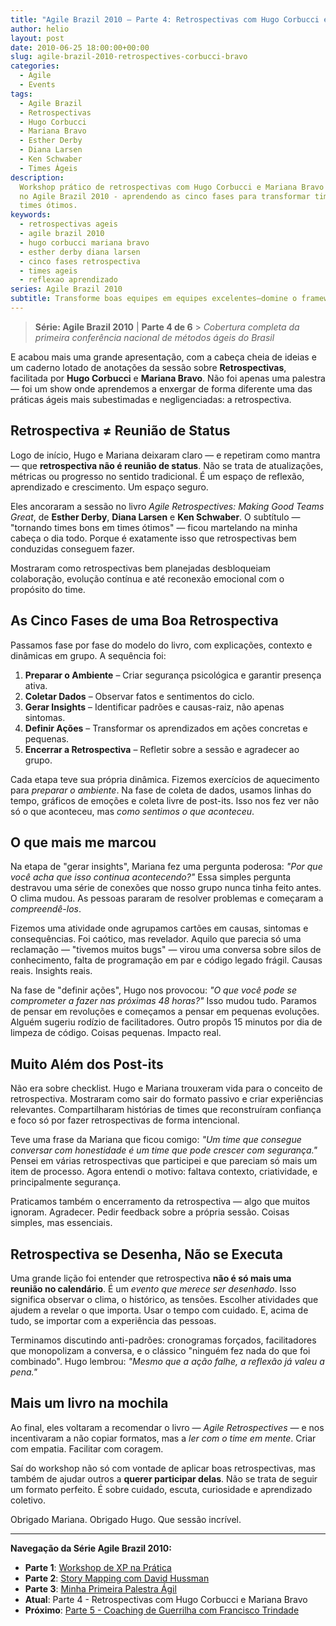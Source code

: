 ```yaml
---
title: "Agile Brazil 2010 – Parte 4: Retrospectivas com Hugo Corbucci e Mariana Bravo"
author: helio
layout: post
date: 2010-06-25 18:00:00+00:00
slug: agile-brazil-2010-retrospectives-corbucci-bravo
categories:
  - Agile
  - Events
tags:
  - Agile Brazil
  - Retrospectivas
  - Hugo Corbucci
  - Mariana Bravo
  - Esther Derby
  - Diana Larsen
  - Ken Schwaber
  - Times Ágeis
description:
  Workshop prático de retrospectivas com Hugo Corbucci e Mariana Bravo
  no Agile Brazil 2010 - aprendendo as cinco fases para transformar times bons em
  times ótimos.
keywords:
  - retrospectivas ageis
  - agile brazil 2010
  - hugo corbucci mariana bravo
  - esther derby diana larsen
  - cinco fases retrospectiva
  - times ageis
  - reflexao aprendizado
series: Agile Brazil 2010
subtitle: Transforme boas equipes em equipes excelentes—domine o framework de retrospectiva em 5 fases que transforma reflexão em ação, reclamações em insights e reuniões em experiências significativas de crescimento
---
```


> **Série: Agile Brazil 2010** | **Parte 4 de 6** > _Cobertura completa da primeira conferência nacional de métodos ágeis do Brasil_

E acabou mais uma grande apresentação, com a cabeça cheia de ideias e um caderno lotado de anotações da sessão sobre **Retrospectivas**, facilitada por **Hugo Corbucci** e **Mariana Bravo**. Não foi apenas uma palestra — foi um show onde aprendemos a enxergar de forma diferente uma das práticas ágeis mais subestimadas e negligenciadas: a retrospectiva.

## Retrospectiva ≠ Reunião de Status

Logo de início, Hugo e Mariana deixaram claro — e repetiram como mantra — que **retrospectiva não é reunião de status**. Não se trata de atualizações, métricas ou progresso no sentido tradicional. É um espaço de reflexão, aprendizado e crescimento. Um espaço seguro.

Eles ancoraram a sessão no livro _Agile Retrospectives: Making Good Teams Great_, de **Esther Derby**, **Diana Larsen** e **Ken Schwaber**. O subtítulo — "tornando times bons em times ótimos" — ficou martelando na minha cabeça o dia todo. Porque é exatamente isso que retrospectivas bem conduzidas conseguem fazer.

Mostraram como retrospectivas bem planejadas desbloqueiam colaboração, evolução contínua e até reconexão emocional com o propósito do time.

## As Cinco Fases de uma Boa Retrospectiva

Passamos fase por fase do modelo do livro, com explicações, contexto e dinâmicas em grupo. A sequência foi:

1. **Preparar o Ambiente** – Criar segurança psicológica e garantir presença ativa.
2. **Coletar Dados** – Observar fatos e sentimentos do ciclo.
3. **Gerar Insights** – Identificar padrões e causas-raiz, não apenas sintomas.
4. **Definir Ações** – Transformar os aprendizados em ações concretas e pequenas.
5. **Encerrar a Retrospectiva** – Refletir sobre a sessão e agradecer ao grupo.

Cada etapa teve sua própria dinâmica. Fizemos exercícios de aquecimento para _preparar o ambiente_. Na fase de coleta de dados, usamos linhas do tempo, gráficos de emoções e coleta livre de post-its. Isso nos fez ver não só o que aconteceu, mas _como sentimos o que aconteceu_.

## O que mais me marcou

Na etapa de "gerar insights", Mariana fez uma pergunta poderosa: _"Por que você acha que isso continua acontecendo?"_ Essa simples pergunta destravou uma série de conexões que nosso grupo nunca tinha feito antes. O clima mudou. As pessoas pararam de resolver problemas e começaram a _compreendê-los_.

Fizemos uma atividade onde agrupamos cartões em causas, sintomas e consequências. Foi caótico, mas revelador. Aquilo que parecia só uma reclamação — "tivemos muitos bugs" — virou uma conversa sobre silos de conhecimento, falta de programação em par e código legado frágil. Causas reais. Insights reais.

Na fase de "definir ações", Hugo nos provocou: _"O que você pode se comprometer a fazer nas próximas 48 horas?"_ Isso mudou tudo. Paramos de pensar em revoluções e começamos a pensar em pequenas evoluções. Alguém sugeriu rodízio de facilitadores. Outro propôs 15 minutos por dia de limpeza de código. Coisas pequenas. Impacto real.

## Muito Além dos Post-its

Não era sobre checklist. Hugo e Mariana trouxeram vida para o conceito de retrospectiva. Mostraram como sair do formato passivo e criar experiências relevantes. Compartilharam histórias de times que reconstruíram confiança e foco só por fazer retrospectivas de forma intencional.

Teve uma frase da Mariana que ficou comigo: _"Um time que consegue conversar com honestidade é um time que pode crescer com segurança."_ Pensei em várias retrospectivas que participei e que pareciam só mais um item de processo. Agora entendi o motivo: faltava contexto, criatividade, e principalmente segurança.

Praticamos também o encerramento da retrospectiva — algo que muitos ignoram. Agradecer. Pedir feedback sobre a própria sessão. Coisas simples, mas essenciais.

## Retrospectiva se Desenha, Não se Executa

Uma grande lição foi entender que retrospectiva **não é só mais uma reunião no calendário**. É um _evento que merece ser desenhado_. Isso significa observar o clima, o histórico, as tensões. Escolher atividades que ajudem a revelar o que importa. Usar o tempo com cuidado. E, acima de tudo, se importar com a experiência das pessoas.

Terminamos discutindo anti-padrões: cronogramas forçados, facilitadores que monopolizam a conversa, e o clássico "ninguém fez nada do que foi combinado". Hugo lembrou: _"Mesmo que a ação falhe, a reflexão já valeu a pena."_

## Mais um livro na mochila

Ao final, eles voltaram a recomendar o livro — _Agile Retrospectives_ — e nos incentivaram a não copiar formatos, mas a _ler com o time em mente_. Criar com empatia. Facilitar com coragem.

Saí do workshop não só com vontade de aplicar boas retrospectivas, mas também de ajudar outros a **querer participar delas**. Não se trata de seguir um formato perfeito. É sobre cuidado, escuta, curiosidade e aprendizado coletivo.

Obrigado Mariana. Obrigado Hugo. Que sessão incrível.

---

**Navegação da Série Agile Brazil 2010:**

- **Parte 1**: [Workshop de XP na Prática](../2010-06-22-agile-brazil-2010-introducao-a-programacao-extrema-xp/)
- **Parte 2**: [Story Mapping com David Hussman](../2010-06-23-agile-brazil-2010-user-story-map-hussman/)
- **Parte 3**: [Minha Primeira Palestra Ágil](../2010-06-24-agile-brazil-2010-primeira-palestra/)
- **Atual**: Parte 4 - Retrospectivas com Hugo Corbucci e Mariana Bravo
- **Próximo**: [Parte 5 - Coaching de Guerrilha com Francisco Trindade](../2010-06-25-agile-brazil-2010-guerrilla-coaching-trindade/)
